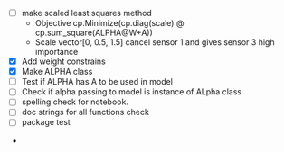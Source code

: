 - [ ] make scaled least squares method
  - Objective cp.Minimize(cp.diag(scale) @ cp.sum_square(ALPHA@W+A))
  - Scale vector[0, 0.5, 1.5] cancel sensor 1 and gives sensor 3 high importance
- [x] Add weight constrains
- [x] Make ALPHA class
- [ ] Test if ALPHA has A to be used in model 
- [ ] Check if alpha passing to model is instance of ALpha class
- [ ] spelling check for notebook.
- [ ] doc strings for all functions check
- [ ] package test
-




